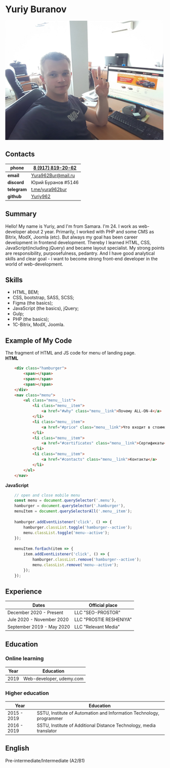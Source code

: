 # Yuriy Buranov

<img src="assets/avatar.jpg" width="500" />

## Contacts

| __phone__   | [8 (917) 819-20-62](tel:+79178192062)          |
|-------------|------------------------------------------------|
| __email__   | [Yura962Bur@mail.ru](mailto:Yura962Bur@mail.ru)|
| __discord__ | Юрий Буранов #5146							   |
| __telegram__| [t.me/yura962bur](https://t.me/yura962bur)     |
| __github__  | [Yuriy962](https://github.com/Yuriy962)        |

## Summary
Hello! 
My name is Yuriy, and I'm from Samara. I'm 24.
I work as web-developer about 2 year. Primarily, I worked with PHP and some CMS as Bitrix, ModX, Joomla (etc). But always my goal has been career development in frontend development. Thereby I learned HTML, CSS, JavaScript(including jQuery) and became layout specialist. My strong points are responsibility, purposefulness, pedantry. And I have good analytical skills and clear goal - i want to become strong front-end developer in the world of web-development. 

## Skills
* HTML, BEM;
* CSS, bootstrap, SASS, SCSS;
* Figma (the basics);
* JavaScript (the basics), jQuery;
* Gulp;
* PHP (the basics);
* 1C-Bitrix, ModX, Joomla.

## Example of My Code
The fragment of HTML and JS code for menu of landing page.  
__HTML__
```html
    <div class="hamburger">
        <span></span>
        <span></span>
        <span></span>
    </div>
    <nav class="menu">
        <ul class="menu__list">
            <li class="menu__item">
                <a href="#why" class="menu__link">Почему ALL-ON-4</a>
            </li>
            <li class="menu__item">
                <a href="#price" class="menu__link">Что входит в стоимость</a>
            </li>
            <li class="menu__item">
                <a href="#certificates" class="menu__link">Сертификаты</a>
            </li>
            <li class="menu__item">
                <a href="#contacts" class="menu__link">Контакты</a>
            </li>
        </ul>
    </nav>
```
__JavaScript__
``` javascript
	// open and close mobile menu
    const menu = document.querySelector('.menu'),
    hamburger = document.querySelector('.hamburger'),
    menuItem = document.querySelectorAll('.menu__item');
    
    hamburger.addEventListener('click', () => {
        hamburger.classList.toggle('hamburger--active');
        menu.classList.toggle('menu--active');
    });

    menuItem.forEach(item => {
        item.addEventListener('click', () => {
            hamburger.classList.remove('hamburger--active');
            menu.classList.remove('menu--active');
        });
    });
```

## Experience
| Dates | Official place |
|------------|----------------|
| December 2020 - Present | LLC "SEO-PROSTOR"|
| Jule 2020 - November 2020 | LLC "PROSTIE RESHENIYA" |
| September 2019 - May 2020 | LLC "Relevant Media" |

## Education

### __Online learning__
| Year | Education |
|------------|----------------|
| 2019 | Web-developer, udemy.com |

### __Higher education__
| Year | Education |
|------------|----------------|
|2015 - 2019| SSTU, Institute of Automation and Information Technology, programmer |
|2016 - 2019| SSTU, Institute of Additional Distance Technology, media translator |


## English
Pre-intermediate/Intermediate (A2/B1)
